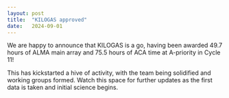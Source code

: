 ```yaml
---
layout: post
title:  "KILOGAS approved"
date:   2024-09-01
---
```


<p class="intro"><span class="dropcap">W</span>e are happy to announce that KILOGAS is a go, having been awarded 49.7 hours of ALMA main array and 75.5 hours of ACA time at A-priority in Cycle 11!</p>

This has kickstarted a hive of activity, with the team being solidified and working groups formed. Watch this space for further updates as the first data is taken and initial science begins. 